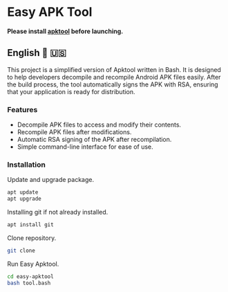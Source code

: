 # Easy APK Tool


**Please install [apktool](https://apktool.org/) before launching.**

## English 🏴󠁧󠁢󠁥󠁮󠁧󠁿 🇺🇸
This project is a simplified version of Apktool written in Bash. It is designed to help developers decompile and recompile Android APK files easily. After the build process, the tool automatically signs the APK with RSA, ensuring that your application is ready for distribution.
### Features
- Decompile APK files to access and modify their contents.
- Recompile APK files after modifications.
- Automatic RSA signing of the APK after recompilation.
- Simple command-line interface for ease of use.
### Installation
Update and upgrade package.
```sh
apt update
apt upgrade
```

Installing git if not already installed.
```sh
apt install git
```

Clone repository.
```sh
git clone
```

Run Easy Apktool.
```sh
cd easy-apktool
bash tool.bash
```

